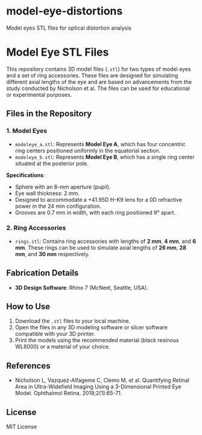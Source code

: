 # model-eye-distortions
Model eyes STL files for optical distortion analysis

# Model Eye STL Files

This repository contains 3D model files (`.stl`) for two types of model eyes and a set of ring accessories. These files are designed for simulating different axial lengths of the eye and are based on advancements from the study conducted by Nicholson et al. The files can be used for educational or experimental purposes.

## Files in the Repository

### 1. Model Eyes
- `modeleye_a.stl`: Represents **Model Eye A**, which has four concentric ring centers positioned uniformly in the equatorial section.
- `modeleye_b.stl`: Represents **Model Eye B**, which has a single ring center situated at the posterior pole.

**Specifications**:
- Sphere with an 8-mm aperture (pupil).
- Eye wall thickness: 2 mm.
- Designed to accommodate a +41.95D H-K9 lens for a 0D refractive power in the 24 mm configuration.
- Grooves are 0.7 mm in width, with each ring positioned 9° apart.

### 2. Ring Accessories
- `rings.stl`: Contains ring accessories with lengths of **2 mm**, **4 mm**, and **6 mm**. These rings can be used to simulate axial lengths of **26 mm**, **28 mm**, and **30 mm** respectively.

## Fabrication Details
- **3D Design Software**: Rhino 7 (McNeel, Seattle, USA).

## How to Use
1. Download the `.stl` files to your local machine.
2. Open the files in any 3D modeling software or slicer software compatible with your 3D printer.
3. Print the models using the recommended material (black resinous WL8000) or a material of your choice.

## References
- Nicholson L, Vazquez-Alfageme C, Clemo M, et al. Quantifying Retinal Area in Ultra-Widefield Imaging Using a 3-Dimensional Printed Eye Model. Ophthalmol Retina. 2018;2(1):65-71.

## License
MIT License
